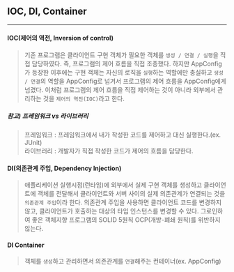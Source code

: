 ## IOC, DI, Container

----

#### IOC(제어의 역전, Inversion of control)
>   기존 프로그램은 클라이언트 구현 객체가 필요한 객체를 `생성 / 연결 / 실행`을 직접 담당하였다. 즉, 프로그램의 제어 흐름을 직접 조종했다.
하지만 AppConfig가 등장한 이후에는 구현 객체는 자신의 로직을 `실행`하는 역할에만 충실하고 `생성 / 연결`의 역할을 AppConfig로 넘겨서 프로그램의 제어 흐름을 AppConfig에게 넘겼다. 이처럼 프로그램의 제어 흐름을 직접 제어하는 것이 아니라 외부에서 관리하는 것을 `제어의 역전(IOC)`라고 한다. 

##### 참고) 프레임워크 vs 라이브러리
>   프레임워크 : 프레임워크에서 내가 작성한 코드를 제어하고 대신 실행한다.(ex. JUnit) <br>
    라이브러리 : 개발자가 직접 작성한 코드가 제어의 흐름을 담당한다.

#### DI(의존관계 주입, Dependency Injection)
>   애플리케이션 실행시점(런타임)에 외부에서 실제 구현 객체를 생성하고 클라이언트에 객체를 전달해서 클라이언트와 서버 사이의 실제 의존관계가 연결되는 것을 `의존관계 주입`이라 한다.
의존관계 주입을 사용하면 클라이언트 코드를 변경하지 않고, 클라이언트가 호출하는 대상의 타입 인스턴스를 변경할 수 있다. 그로인하여 좋은 객체지향 프로그램의 SOLID 5원칙 OCP(개방-폐쇄 원칙)를 위반하지 않는다.


#### DI Container
>   객체를 `생성`하고 관리하면서 의존관계를 `연결`해주는 컨테이너(ex. AppConfig)